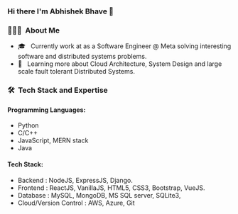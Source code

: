 ### Hi there I'm Abhishek Bhave 👋

<h3> 👨🏻‍💻 &nbsp;About Me </h3>

- 🎓 &nbsp; Currently work at as a Software Engineer @ Meta solving interesting software and distributed systems problems.
- 🌱 &nbsp; Learning more about Cloud Architecture, System Design and large scale fault tolerant Distributed Systems.

<h3> 🛠 &nbsp;Tech Stack and Expertise</h3>

<p>
  <h4>Programming Languages:</h4>
  <ul>
    <li>Python</li>
    <li>C/C++</li>
    <li>JavaScript, MERN stack</li>
    <li>Java</li>
  </ul>
  
  <h4>Tech Stack:</h4>
  <ul>
    <li>Backend : NodeJS, ExpressJS, Django.</li>
    <li>Frontend : ReactJS, VanillaJS, HTML5, CSS3, Bootstrap, VueJS.</li>
    <li>Database : MySQL, MongoDB, MS SQL server, SQLite3, </li>
    <li>Cloud/Version Control : AWS, Azure, Git</li>
  </ul>
<p>
